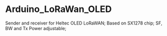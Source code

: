 # Arduino_LoRaWan_OLED
Sender and receiver for Heltec OLED LoRaWAN; 
Based on SX1278 chip;
SF, BW and Tx Power adjustable;
